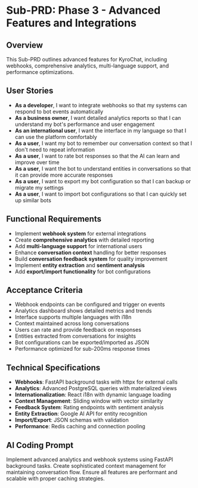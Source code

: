 # Sub-PRD: Phase 3 - Advanced Features and Integrations

## Overview
This Sub-PRD outlines advanced features for KyroChat, including webhooks, comprehensive analytics, multi-language support, and performance optimizations.

## User Stories
- **As a developer**, I want to integrate webhooks so that my systems can respond to bot events automatically
- **As a business owner**, I want detailed analytics reports so that I can understand my bot's performance and user engagement
- **As an international user**, I want the interface in my language so that I can use the platform comfortably
- **As a user**, I want my bot to remember our conversation context so that I don't need to repeat information
- **As a user**, I want to rate bot responses so that the AI can learn and improve over time
- **As a user**, I want the bot to understand entities in conversations so that it can provide more accurate responses
- **As a user**, I want to export my bot configuration so that I can backup or migrate my settings
- **As a user**, I want to import bot configurations so that I can quickly set up similar bots

## Functional Requirements
- Implement **webhook system** for external integrations
- Create **comprehensive analytics** with detailed reporting
- Add **multi-language support** for international users
- Enhance **conversation context** handling for better responses
- Build **conversation feedback system** for quality improvement
- Implement **entity extraction** and **sentiment analysis**
- Add **export/import functionality** for bot configurations

## Acceptance Criteria
- Webhook endpoints can be configured and trigger on events
- Analytics dashboard shows detailed metrics and trends
- Interface supports multiple languages with i18n
- Context maintained across long conversations
- Users can rate and provide feedback on responses
- Entities extracted from conversations for insights
- Bot configurations can be exported/imported as JSON
- Performance optimized for sub-200ms response times

## Technical Specifications
- **Webhooks**: FastAPI background tasks with httpx for external calls
- **Analytics**: Advanced PostgreSQL queries with materialized views
- **Internationalization**: React i18n with dynamic language loading
- **Context Management**: Sliding window with vector similarity
- **Feedback System**: Rating endpoints with sentiment analysis
- **Entity Extraction**: Google AI API for entity recognition
- **Import/Export**: JSON schemas with validation
- **Performance**: Redis caching and connection pooling

## AI Coding Prompt
Implement advanced analytics and webhook systems using FastAPI background tasks. Create sophisticated context management for maintaining conversation flow. Ensure all features are performant and scalable with proper caching strategies.